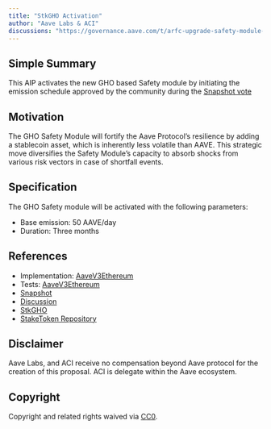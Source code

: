 ```yaml
---
title: "StkGHO Activation"
author: "Aave Labs & ACI"
discussions: "https://governance.aave.com/t/arfc-upgrade-safety-module-with-stkgho/15635"
---
```


## Simple Summary

This AIP activates the new GHO based Safety module by initiating the emission schedule approved by the community during the [Snapshot vote](https://snapshot.org/#/aave.eth/proposal/0x4bc99a842adab6cdd8c7d5c7a787ee4c0056be554fde0d008d53b45b3e795065)

## Motivation

The GHO Safety Module will fortify the Aave Protocol’s resilience by adding a stablecoin asset, which is inherently less volatile than AAVE. This strategic move diversifies the Safety Module’s capacity to absorb shocks from various risk vectors in case of shortfall events.

## Specification

The GHO Safety module will be activated with the following parameters:

- Base emission: 50 AAVE/day
- Duration: Three months

## References

- Implementation: [AaveV3Ethereum](https://github.com/bgd-labs/aave-proposals-v3/blob/198281130656afdb67959cfd957018fcf773a5fa/src/20240119_AaveV3Ethereum_StkGHOActivation/AaveV3Ethereum_StkGHOActivation_20240119.sol)
- Tests: [AaveV3Ethereum](https://github.com/bgd-labs/aave-proposals-v3/blob/198281130656afdb67959cfd957018fcf773a5fa/src/20240119_AaveV3Ethereum_StkGHOActivation/AaveV3Ethereum_StkGHOActivation_20240119.t.sol)
- [Snapshot](https://snapshot.org/#/aave.eth/proposal/0x4bc99a842adab6cdd8c7d5c7a787ee4c0056be554fde0d008d53b45b3e795065)
- [Discussion](https://governance.aave.com/t/arfc-upgrade-safety-module-with-stkgho/15635)
- [StkGHO](https://etherscan.io/address/0x1a88Df1cFe15Af22B3c4c783D4e6F7F9e0C1885d)
- [StakeToken Repository](https://github.com/bgd-labs/stake-token)

## Disclaimer

Aave Labs, and ACI receive no compensation beyond Aave protocol for the creation of this proposal. ACI is delegate within the Aave ecosystem.

## Copyright

Copyright and related rights waived via [CC0](https://creativecommons.org/publicdomain/zero/1.0/).
